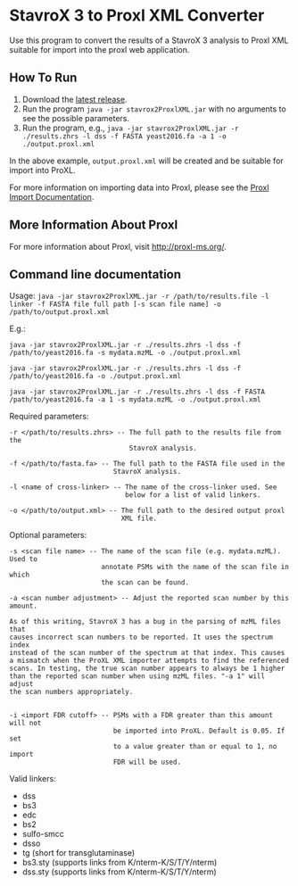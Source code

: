 StavroX 3 to Proxl XML Converter
=============================

Use this program to convert the results of a StavroX 3 analysis to Proxl XML suitable for import into the proxl web application.

How To Run
-------------
1. Download the [latest release](https://github.com/yeastrc/proxl-import-stavrox/releases).
2. Run the program ``java -jar stavrox2ProxlXML.jar`` with no arguments to see the possible parameters.
3. Run the program, e.g., ``java -jar stavrox2ProxlXML.jar -r ./results.zhrs -l dss -f FASTA yeast2016.fa -a 1 -o ./output.proxl.xml``

In the above example, ``output.proxl.xml`` will be created and be suitable for import into ProXL.

For more information on importing data into Proxl, please see the [Proxl Import Documentation](http://proxl-web-app.readthedocs.io/en/latest/using/upload_data.html).

More Information About Proxl
-----------------------------
For more information about Proxl, visit http://proxl-ms.org/.

Command line documentation
---------------------------

Usage: ``java -jar stavrox2ProxlXML.jar -r /path/to/results.file -l linker -f FASTA file full path [-s scan file name] -o /path/to/output.proxl.xml``

E.g.:

 ``java -jar stavrox2ProxlXML.jar -r ./results.zhrs -l dss -f /path/to/yeast2016.fa -s mydata.mzML -o ./output.proxl.xml``

 ``java -jar stavrox2ProxlXML.jar -r ./results.zhrs -l dss -f /path/to/yeast2016.fa -o ./output.proxl.xml``

 ``java -jar stavrox2ProxlXML.jar -r ./results.zhrs -l dss -f FASTA /path/to/yeast2016.fa -a 1 -s mydata.mzML -o ./output.proxl.xml``


Required parameters:

    -r </path/to/results.zhrs> -- The full path to the results file from the
                                  StavroX analysis.
    
    -f </path/to/fasta.fa> -- The full path to the FASTA file used in the
                              StavroX analysis.
    
    -l <name of cross-linker> -- The name of the cross-linker used. See
                                 below for a list of valid linkers.
    
    -o </path/to/output.xml> -- The full path to the desired output proxl
                                XML file.


Optional parameters:

    -s <scan file name> -- The name of the scan file (e.g. mydata.mzML). Used to
                           annotate PSMs with the name of the scan file in which
                           the scan can be found.

	-a <scan number adjustment> -- Adjust the reported scan number by this amount.

	As of this writing, StavroX 3 has a bug in the parsing of mzML files that
	causes incorrect scan numbers to be reported. It uses the spectrum index
	instead of the scan number of the spectrum at that index. This causes
	a mismatch when the ProXL XML importer attempts to find the referenced
	scans. In testing, the true scan number appears to always be 1 higher
	than the reported scan number when using mzML files. "-a 1" will adjust
	the scan numbers appropriately.
	
	
	-i <import FDR cutoff> -- PSMs with a FDR greater than this amount will not
	                          be imported into ProXL. Default is 0.05. If set
	                          to a value greater than or equal to 1, no import
	                          FDR will be used.
	

Valid linkers:
 * dss
 * bs3
 * edc
 * bs2
 * sulfo-smcc
 * dsso
 * tg (short for transglutaminase)
 * bs3.sty (supports links from K/nterm-K/S/T/Y/nterm)
 * dss.sty (supports links from K/nterm-K/S/T/Y/nterm)
